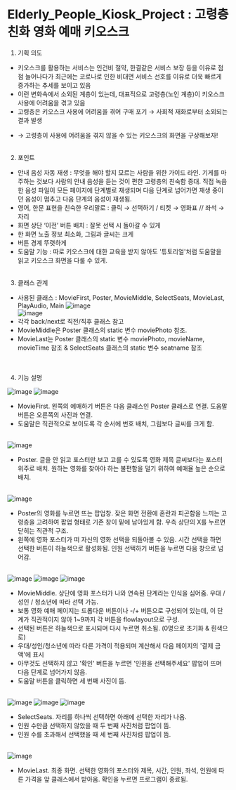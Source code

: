 # Elderly_People_Kiosk_Project : 고령층 친화 영화 예매 키오스크

1) 기획 의도</br>
- 키오스크를 활용하는 서비스는 인건비 절약, 한결같은 서비스 보장 등을 이유로 점점 늘어나다가 최근에는 코로나로 인한 비대면 서비스 선호를 이유로 더욱 빠르게 증가하는 추세를 보이고 있음 </br>
- 이런 변화속에서 소외된 계층이 있는데, 대표적으로 고령층(노인 계층)이 키오스크 사용에 어려움을 겪고 있음</br>
- 고령층은 키오스크 사용에 어려움을 겪어 구매 포기 → 사회적 재화로부터 소외되는 결과 발생</br>
* → 고령층이 사용에 어려움을 겪지 않을 수 있는 키오스크의 화면을 구상해보자! 
</br></br>


2) 포인트
- 안내 음성 자동 재생 : 무엇을 해야 할지 모르는 사람을 위한 가이드 라인. 기게를 마주하는 것보다 사람의 안내 음성을 듣는 것이 편한 고령층의 친숙함 증대. 직접 녹음한 음성 파일이 모든 페이지에 단계별로 재생되며 다음 단계로 넘어가면 재생 중이던 음성이 멈추고 다음 단계의 음성이 재생됨. 
- 영어, 한문 표현을 친숙한 우리말로 : 클릭 → 선택하기 / 티켓 → 영화표 // 좌석 → 자리
- 화면 상단 ‘이전’ 버튼 배치 : 잘못 선택 시 돌아갈 수 있게
- 한 화면 노출 정보 최소화, 그림과 글씨는 크게 
- 버튼 경계 뚜렷하게
- 도움말 기능 : 따로 키오스크에 대한 교육을 받지 않아도 '튜토리얼'처럼 도움말을 읽고 키오스크 화면을 다룰 수 있게.
 </br> </br>


3) 클래스 관계 </br>
- 사용된 클래스 : MovieFirst, Poster, MovieMiddle, SelectSeats, MovieLast, PlayAudio, Main 
![image](https://user-images.githubusercontent.com/76686872/122487708-d6691180-d016-11eb-82f5-947c0bf3c9a0.png) </br>
![image](https://user-images.githubusercontent.com/76686872/122487764-f7c9fd80-d016-11eb-83fe-a45b18ae4b6c.png) </br>
- 각각 back/next로 직전/직후 클래스 참고 </br>
- MovieMiddle은 Poster 클래스의 static 변수 moviePhoto 참조. </br>
- MovieLast는 Poster 클래스의 static 변수 moviePhoto, movieName, movieTime 참조 & SelectSeats 클래스의 static 변수 seatname 참조 </br>
 </br> </br>


4) 기능 설명 </br>

![image](https://user-images.githubusercontent.com/76686872/122488186-e9301600-d017-11eb-8868-77a9931f221f.png)
![image](https://user-images.githubusercontent.com/76686872/122489185-08c83e00-d01a-11eb-829e-699b6ae61ee6.png)
- MovieFirst. 왼쪽의 예매하기 버튼은 다음 클래스인 Poster 클래스로 연결. 도움말 버튼은 오른쪽의 사진과 연결.
- 도움말은 직관적으로 보이도록 각 순서에 번호 배치, 그림보다 글씨를 크게 함. </br></br>


![image](https://user-images.githubusercontent.com/76686872/122488207-ef25f700-d017-11eb-8f38-db492063a341.png)
- Poster. 글을 안 읽고 포스터만 보고 고를 수 있도록 영화 제목 글씨보다는 포스터 위주로 배치. 원하는 영화를 찾아야 하는 불편함을 덜기 위하여 예매율 높은 순으로 배치. </br></br>

![image](https://user-images.githubusercontent.com/76686872/122488214-f1885100-d017-11eb-90d4-da29f7522e5a.png)
- Poster의 영화를 누르면 뜨는 팝업창. 잦은 화면 전환에 혼란과 피곤함을 느끼는 고령층을 고려하여 팝업 형태로 기존 창이 밑에 남아있게 함. 우측 상단의 X를 누르면 닫히는 직관적 구조. 
- 왼쪽에 영화 포스터가 떠 자신의 영화 선택을 되돌아볼 수 있음. 시간 선택을 하면 선택한 버튼이 하늘색으로 활성화됨. 인원 선택하기 버튼을 누르면 다음 창으로 넘어감. </br></br>

![image](https://user-images.githubusercontent.com/76686872/122488218-f3eaab00-d017-11eb-94af-bc7705363a8a.png)
![image](https://user-images.githubusercontent.com/76686872/122489193-0c5bc500-d01a-11eb-9edd-2682f17825a7.png)
![image](https://user-images.githubusercontent.com/76686872/122489197-0e258880-d01a-11eb-8936-4f63f7ce3f76.png)
- MovieMiddle. 상단에 영화 포스터가 나와 연속된 단계라는 인식을 심어줌. 우대 / 성인 / 청소년에 따라 선택 가능. 
- 보통 영화 예매 페이지는 드롭다운 버튼이나 -/+ 버튼으로 구성되어 있는데, 이 단계가 직관적이지 않아 1~9까지 각 버튼을 flowlayout으로 구성. 
- 선택된 버튼은 하늘색으로 표시되며 다시 누르면 취소됨. (0명으로 초기화 & 흰색으로)
- 우대/성인/청소년에 따라 다른 가격이 적용되며 계산해서 다음 페이지의 '결제 금액'에 표시 
- 아무것도 선택하지 않고 '확인' 버튼을 누르면 '인원을 선택해주세요' 팝업이 뜨며 다음 단계로 넘어가지 않음. 
- 도움말 버튼을 클릭하면 세 번째 사진이 뜸.</br></br>

![image](https://user-images.githubusercontent.com/76686872/122488222-f64d0500-d017-11eb-9f13-5267f965e7f6.png)
![image](https://user-images.githubusercontent.com/76686872/122489200-11b90f80-d01a-11eb-8b42-d9daf969bab0.png)
![image](https://user-images.githubusercontent.com/76686872/122489206-1382d300-d01a-11eb-81be-ded4865276e8.png)
- SelectSeats. 자리를 하나씩 선택하면 아래에 선택한 자리가 나옴. 
- 인원 수만큼 선택하지 않았을 때 두 번째 사진처럼 팝업이 뜸.
- 인원 수를 초과해서 선택했을 때 세 번째 사진처럼 팝업이 뜸. </br> </br>


![image](https://user-images.githubusercontent.com/76686872/122488224-f816c880-d017-11eb-9d0d-d2150a6afacb.png)
- MovieLast. 최종 화면. 선택한 영화의 포스터와 제목, 시간, 인원, 좌석, 인원에 따른 가격을 앞 클래스에서 받아옴. 확인을 누르면 프로그램이 종료됨.





